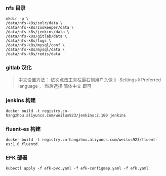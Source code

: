 ### nfs 目录
```
mkdir -p \
/data/nfs-k8s/solr/data \
/data/nfs-k8s/zookeeper/data \
/data/nfs-k8s/jenkins/data \
/data/nfs-k8s/gitlab/data \
/data/nfs-k8s/logs \
/data/nfs-k8s/mysql/conf \
/data/nfs-k8s/mysql/data \
/data/nfs-k8s/redis/data
```

### gitlab 汉化
> 中文设置方法： 依次点击工具栏最右侧用户头像 》 Settings 》 Preferred language ， 然后选择 简体中文 即可

### jenkins 构建
```
docker build -t registry.cn-hangzhou.aliyuncs.com/weilus923/jenkins:2.180 jenkins
```

### fluent-es 构建
```
docker build -t registry.cn-hangzhou.aliyuncs.com/weilus923/fluent-es:1.0 fluentd
```


### EFK 部署
```
kubectl apply -f efk-pvc.yaml -f efk-configmap.yaml -f efk.yaml
```
